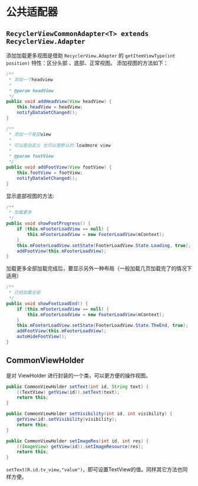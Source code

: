 # 公共适配器

## `RecyclerViewCommonAdapter<T> extends RecyclerView.Adapter`

添加加载更多视图是借助 `RecyclerView.Adapter` 的 `getItemViewType(int position)` 特性：区分头部 、底部、正常视图。
添加视图的方法如下：

```java
/**
 * 添加一个headview
 *
 * @param headView
 */
public void addHeadView(View headView) {
    this.headView = headView;
    notifyDataSetChanged();
}

/**
 * 添加一个尾部view
 *
 * 可以是自定义 也可以是默认的 loadmore view
 *
 * @param footView
 */
public void addFootView(View footView) {
    this.footView = footView;
    notifyDataSetChanged();
}

```
显示底部视图的方法:
```java
/**
 * 加载更多
 */
public void showFootProgress() {
    if (this.mFooterLoadView == null) {
        this.mFooterLoadView = new FooterLoadView(mContext);
    }
    this.mFooterLoadView.setState(FooterLoadView.State.Loading, true);
    addFootView(this.mFooterLoadView);
}
```
加载更多全部加载完成后，要显示另外一种布局（一般加载几页加载完了的情况下适用）
```java
/**
 * 已经加载全部
 */
public void showFootLoadEnd() {
    if (this.mFooterLoadView == null) {
        this.mFooterLoadView = new FooterLoadView(mContext);
    }
    this.mFooterLoadView.setState(FooterLoadView.State.TheEnd, true);
    addFootView(this.mFooterLoadView);
    autoHideFootView();
}
```
## CommonViewHolder

是对 ViewHolder 进行封装的一个类，可以更方便的操作视图。

```java
public CommonViewHolder setText(int id, String text) {
    ((TextView) getView(id)).setText(text);
    return this;
}

public CommonViewHolder setVisibility(int id, int visibility) {
    getView(id).setVisibility(visibility);
    return this;
}

public CommonViewHolder setImageRes(int id, int res) {
    ((ImageView) getView(id)).setImageResource(res);
    return this;
}
```
`setText(R.id.tv_view,"value")`，即可设置TextView的值。同样其它方法也同样方便。
